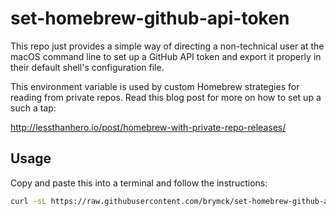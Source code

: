 set-homebrew-github-api-token
=============================

This repo just provides a simple way of directing a non-technical user at the macOS command line to set up a GitHub API token and export it properly in their default shell's configuration file.

This environment variable is used by custom Homebrew strategies for reading from private repos.
Read this blog post for more on how to set up a such a tap:

http://lessthanhero.io/post/homebrew-with-private-repo-releases/

Usage
-----

Copy and paste this into a terminal and follow the instructions:

```zsh
curl -sL https://raw.githubusercontent.com/brymck/set-homebrew-github-api-token/master/set-homebrew-github-api-token.zsh | zsh
```

